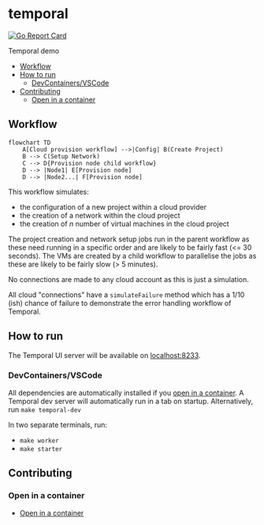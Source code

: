 # temporal

[![Go Report Card](https://goreportcard.com/badge/github.com/mrsimonemms/temporal)](https://goreportcard.com/report/github.com/mrsimonemms/temporal)

Temporal demo

<!-- toc -->

* [Workflow](#workflow)
* [How to run](#how-to-run)
  * [DevContainers/VSCode](#devcontainersvscode)
* [Contributing](#contributing)
  * [Open in a container](#open-in-a-container)

<!-- Regenerate with "pre-commit run -a markdown-toc" -->

<!-- tocstop -->

## Workflow

```mermaid
flowchart TD
    A[Cloud provision workflow] -->|Config| B(Create Project)
    B --> C(Setup Network)
    C --> D{Provision node child workflow}
    D --> |Node1| E[Provision node]
    D --> |Node2...| F[Provision node]
```

This workflow simulates:
* the configuration of a new project within a cloud provider
* the creation of a network within the cloud project
* the creation of _n_ number of virtual machines in the cloud project

The project creation and network setup jobs run in the parent workflow as these
need running in a specific order and are likely to be fairly fast (<= 30 seconds).
The VMs are created by a child workflow to parallelise the jobs as these are
likely to be fairly slow (> 5 minutes).

No connections are made to any cloud account as this is just a simulation.

All cloud "connections" have a `simulateFailure` method which has a 1/10 (ish)
chance of failure to demonstrate the error handling workflow of Temporal.

## How to run

The Temporal UI server will be available on [localhost:8233](http://localhost:8233).

### DevContainers/VSCode

All dependencies are automatically installed if you [open in a container](#open-in-a-container).
A Temporal dev server will automatically run in a tab on startup. Alternatively,
run `make temporal-dev`

In two separate terminals, run:

* `make worker`
* `make starter`

## Contributing

### Open in a container

* [Open in a container](https://code.visualstudio.com/docs/devcontainers/containers)
